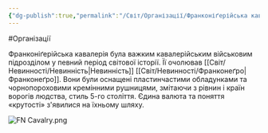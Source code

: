 ```yaml
---
{"dg-publish":true,"permalink":"/Світ/Організації/Франконіґерійська кавалерія/"}
---
```


#Організації

Франконіґерійська кавалерія була важким кавалерійським військовим підрозділом у певний період світової історії. Її очолював [[Світ/Невинності/Невинність\|Невинність]] [[Світ/Невинності/Франконеґро\|Франконеґро]]. Вони були оснащені пластинчастими обладунками та чорнопороховими кремінними рушницями, змітаючи з рівнин і країн ворогів людства, стиль 5-го століття. Єдина валюта та поняття «крутості» з'явилися на їхньому шляху.

![FN Cavalry.png](/img/user/imgs/FN%20Cavalry.png)